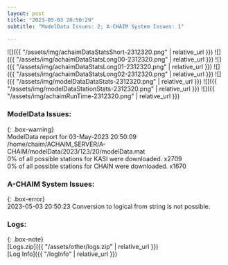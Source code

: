 ```yaml
---
layout: post
title: "2023-05-03 20:50:29"
subtitle: "ModelData Issues: 2; A-CHAIM System Issues: 1"

---
```


![]({{ "/assets/img/achaimDataStatsShort-2312320.png" | relative_url }})
![]({{ "/assets/img/achaimDataStatsLong00-2312320.png" | relative_url }})
![]({{ "/assets/img/achaimDataStatsLong01-2312320.png" | relative_url }})
![]({{ "/assets/img/achaimDataStatsLong02-2312320.png" | relative_url }})
![]({{ "/assets/img/modelDataDataStats-2312320.png" | relative_url }})
![]({{ "/assets/img/modelDataStationStats-2312320.png" | relative_url }})
![]({{ "/assets/img/achaimRunTime-2312320.png" | relative_url }})


### ModelData Issues:  
  
{: .box-warning}  
 ModelData report for 03-May-2023 20:50:09   
 /home/chaim/ACHAIM_SERVER/A-CHAIM/modelData/2023/123/20/modelData.mat   
 0% of all possible stations for KASI were downloaded. x2709   
 0% of all possible stations for CHAIN were downloaded. x1670   
  
### A-CHAIM System Issues:  
  
{: .box-error}  
2023-05-03 20:50:23 Conversion to logical from string is not possible.  

### Logs:  
  
{: .box-note}  
[Logs.zip]({{ "/assets/other/logs.zip" | relative_url }})  
[Log Info]({{ "/logInfo" | relative_url }})  
